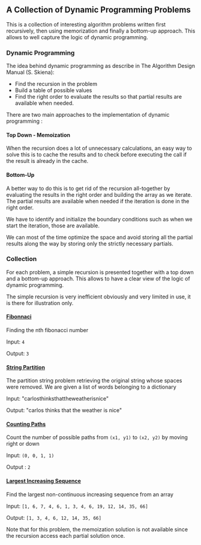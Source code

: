 ## A Collection of Dynamic Programming Problems
This is a collection of interesting algorithm problems written first recursively, then using memorization and finally a bottom-up approach. This allows to well capture the logic of dynamic programming.

### Dynamic Programming

The idea behind dynamic programming as describe in The Algorithm Design Manual (S. Skiena):
- Find the recursion in the problem
- Build a table of possible values
- Find the right order to evaluate the results so that partial results are available when needed.

There are two main approaches to the implementation of dynamic programming : 

#### Top Down - Memoization
When the recursion does a lot of unnecessary calculations, an easy way to solve this is to cache the results and to check before executing the call if the result is already in the cache.

#### Bottom-Up
A better way to do this is to get rid of the recursion all-together by evaluating the results in the right order and building the array as we iterate. The partial results are available when needed if the iteration is done in the right order.

We have to identify and initialize the boundary conditions such as when we start the iteration, those are available.

We can most of the time optimize the space and avoid storing all the partial results along the way by storing only the strictly necessary partials. 


### Collection

For each problem, a simple recursion is presented together with a top down and a bottom-up approach. This allows to have a clear view of the logic of dynamic programming.

The simple recursion is very inefficient obviously and very limited in use, it is there for illustration only.

#### [Fibonnaci](https://github.com/tristanguigue/dynamic-programming/tree/master/fibonacci)
Finding the nth fibonacci number

Input: `4`

Output: `3`

#### [String Partition](https://github.com/tristanguigue/dynamic-programming/tree/master/partition_string)
The partition string problem retrieving the original string whose spaces were removed.
We are given a list of words belonging to a dictionary

Input: "carlosthinksthattheweatherisnice"

Output: "carlos thinks that the weather is nice"

#### [Counting Paths](https://github.com/tristanguigue/dynamic-programming/tree/master/count_path)
Count the number of possible paths from `(x1, y1)` to `(x2, y2)` by moving right or down

Input: `(0, 0, 1, 1)`

Output : `2`

#### [Largest Increasing Sequence](https://github.com/tristanguigue/dynamic-programming/tree/master/increasing_sequence)
Find the largest non-continuous increasing sequence from an array

Input: `[1, 6, 7, 4, 6, 1, 3, 4, 6, 19, 12, 14, 35, 66]`

Output: `[1, 3, 4, 6, 12, 14, 35, 66]`

Note that for this problem, the memoization solution is not available since the recursion access each partial solution once.




